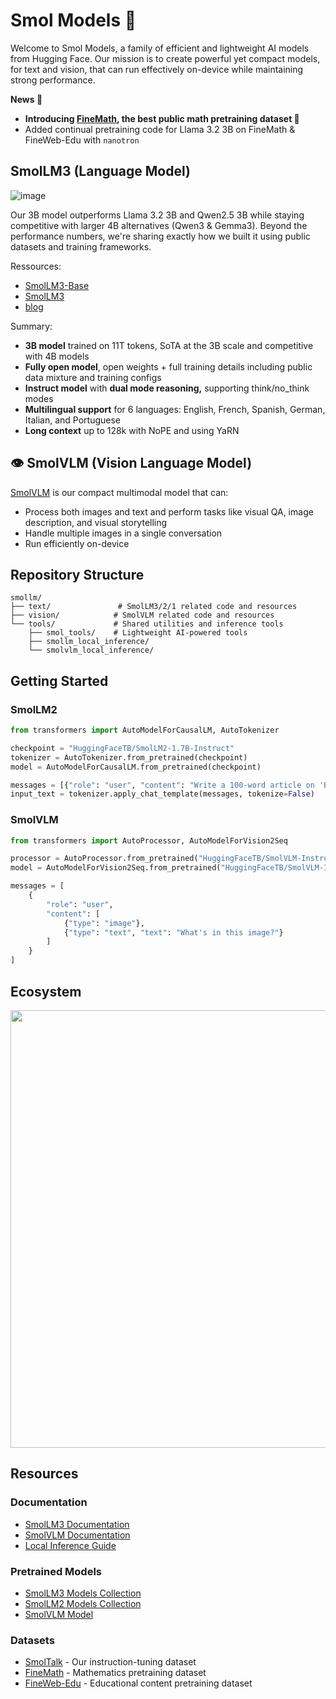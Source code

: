 # Smol Models 🤏

Welcome to Smol Models, a family of efficient and lightweight AI models from Hugging Face. Our mission is to create powerful yet compact models, for text and vision, that can run effectively on-device while maintaining strong performance.

**News 📰**
- **Introducing [FineMath](https://huggingface.co/datasets/HuggingFaceTB/finemath), the best public math pretraining dataset 🚀**
- Added continual pretraining code for Llama 3.2 3B on FineMath & FineWeb-Edu with `nanotron`

## SmolLM3 (Language Model)
![image](https://github.com/user-attachments/assets/f1b76d3b-af2b-4218-91b3-4ce815bdf0a8)

Our 3B model outperforms Llama 3.2 3B and Qwen2.5 3B while staying competitive with larger 4B alternatives (Qwen3 & Gemma3). Beyond the performance numbers, we're sharing exactly how we built it using public datasets and training frameworks.


Ressources:
- [SmolLM3-Base](https://hf.co/HuggingFaceTB/SmolLM3-3B-Base)
- [SmolLM3](https://hf.co/HuggingFaceTB/SmolLM3-3B)
- [blog](https://hf.co/smollm3)

Summary:
- **3B model** trained on 11T tokens, SoTA at the 3B scale and competitive with 4B models
- **Fully open model**, open weights + full training details including public data mixture and training configs
- **Instruct model** with **dual mode reasoning,** supporting think/no_think modes
- **Multilingual support** for 6 languages: English, French, Spanish, German, Italian, and Portuguese
- **Long context** up to 128k with NoPE and using YaRN

## 👁️ SmolVLM (Vision Language Model)
[SmolVLM](https://huggingface.co/HuggingFaceTB/SmolVLM-Instruct) is our compact multimodal model that can:
- Process both images and text and perform tasks like visual QA, image description, and visual storytelling
- Handle multiple images in a single conversation
- Run efficiently on-device

## Repository Structure
```
smollm/
├── text/               # SmolLM3/2/1 related code and resources
├── vision/            # SmolVLM related code and resources
└── tools/             # Shared utilities and inference tools
    ├── smol_tools/    # Lightweight AI-powered tools
    ├── smollm_local_inference/
    └── smolvlm_local_inference/
```

## Getting Started

### SmolLM2
```python
from transformers import AutoModelForCausalLM, AutoTokenizer

checkpoint = "HuggingFaceTB/SmolLM2-1.7B-Instruct"
tokenizer = AutoTokenizer.from_pretrained(checkpoint)
model = AutoModelForCausalLM.from_pretrained(checkpoint)

messages = [{"role": "user", "content": "Write a 100-word article on 'Benefits of Open-Source in AI research"}]
input_text = tokenizer.apply_chat_template(messages, tokenize=False)
```

### SmolVLM
```python
from transformers import AutoProcessor, AutoModelForVision2Seq

processor = AutoProcessor.from_pretrained("HuggingFaceTB/SmolVLM-Instruct")
model = AutoModelForVision2Seq.from_pretrained("HuggingFaceTB/SmolVLM-Instruct")

messages = [
    {
        "role": "user",
        "content": [
            {"type": "image"},
            {"type": "text", "text": "What's in this image?"}
        ]
    }
]
```

## Ecosystem
<div align="center">
<img src="https://cdn-uploads.huggingface.co/production/uploads/61c141342aac764ce1654e43/RvHjdlRT5gGQt5mJuhXH9.png" width="700"/>
</div>

## Resources

### Documentation

- [SmolLM3 Documentation](text/README.md)
- [SmolVLM Documentation](vision/README.md)
- [Local Inference Guide](tools/README.md)

### Pretrained Models
- [SmolLM3 Models Collection](https://huggingface.co/collections/HuggingFaceTB)
- [SmolLM2 Models Collection](https://huggingface.co/collections/HuggingFaceTB/smollm2-6723884218bcda64b34d7db9)
- [SmolVLM Model](https://huggingface.co/HuggingFaceTB/SmolVLM-Instruct)

### Datasets
- [SmolTalk](https://huggingface.co/datasets/HuggingFaceTB/smoltalk) - Our instruction-tuning dataset
- [FineMath](https://huggingface.co/datasets/HuggingFaceTB/finemath) - Mathematics pretraining dataset
- [FineWeb-Edu](https://huggingface.co/datasets/HuggingFaceFW/fineweb-edu) - Educational content pretraining dataset

